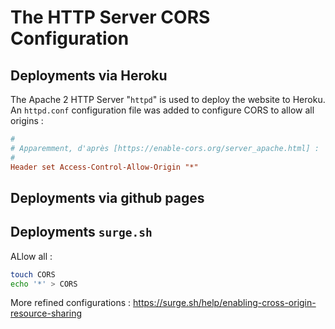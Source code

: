 # The HTTP Server CORS Configuration


## Deployments via Heroku

The Apache 2 HTTP Server "`httpd`" is used to deploy the website to Heroku. An `httpd.conf` configuration file was added to configure CORS to allow all origins :

```ini
#
# Apparemment, d'après [https://enable-cors.org/server_apache.html] :
#
Header set Access-Control-Allow-Origin "*"
```


## Deployments via github pages



## Deployments `surge.sh`

ALlow all :

```bash
touch CORS
echo '*' > CORS
```

More refined configurations : https://surge.sh/help/enabling-cross-origin-resource-sharing
